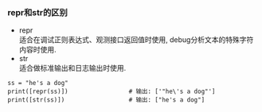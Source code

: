 ### repr和str的区别

- repr   
  适合在调试正则表达式、观测接口返回值时使用, debug分析文本的特殊字符内容时使用.
- str  
  适合做标准输出和日志输出时使用.   

```
ss = "he's a dog"
print([repr(ss)])                 # 输出: ['"he\'s a dog"']
print([str(ss)])                  # 输出: ["he's a dog"]
```

